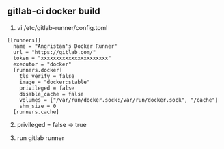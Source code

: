 ## gitlab-ci docker build

1. vi /etc/gitlab-runner/config.toml

````
[[runners]]
  name = "Angristan's Docker Runner"
  url = "https://gitlab.com/"
  token = "xxxxxxxxxxxxxxxxxxxxxx"
  executor = "docker"
  [runners.docker]
    tls_verify = false
    image = "docker:stable"
    privileged = false
    disable_cache = false
    volumes = ["/var/run/docker.sock:/var/run/docker.sock", "/cache"]
    shm_size = 0
  [runners.cache]
````

2. privileged = false -> true 

3. run gitlab runner
